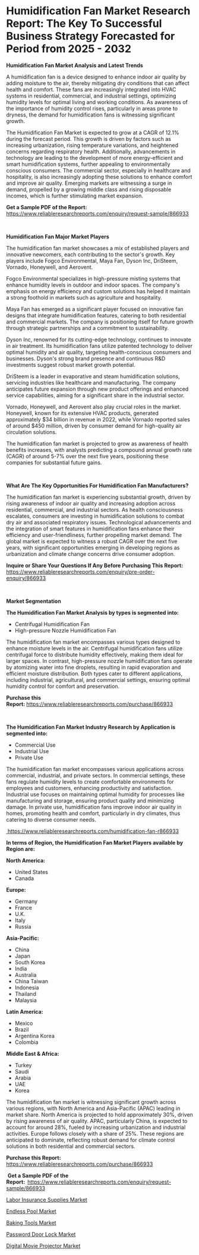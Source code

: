 <p><h1>Humidification Fan Market Research Report: The Key To Successful Business Strategy Forecasted for Period from 2025 - 2032</h1></p><p><strong>Humidification Fan Market Analysis and Latest Trends</strong></p>
<p><p>A humidification fan is a device designed to enhance indoor air quality by adding moisture to the air, thereby mitigating dry conditions that can affect health and comfort. These fans are increasingly integrated into HVAC systems in residential, commercial, and industrial settings, optimizing humidity levels for optimal living and working conditions. As awareness of the importance of humidity control rises, particularly in areas prone to dryness, the demand for humidification fans is witnessing significant growth.</p><p>The Humidification Fan Market is expected to grow at a CAGR of 12.1% during the forecast period. This growth is driven by factors such as increasing urbanization, rising temperature variations, and heightened concerns regarding respiratory health. Additionally, advancements in technology are leading to the development of more energy-efficient and smart humidification systems, further appealing to environmentally conscious consumers. The commercial sector, especially in healthcare and hospitality, is also increasingly adopting these solutions to enhance comfort and improve air quality. Emerging markets are witnessing a surge in demand, propelled by a growing middle class and rising disposable incomes, which is further stimulating market expansion.</p></p>
<p><strong>Get a Sample PDF of the Report:&nbsp;</strong> <a href="https://www.reliableresearchreports.com/enquiry/request-sample/866933?utm_campaign=32&utm_medium=2&utm_source=Github&utm_content=ia&utm_term=04042025&utm_id=humidification-fan">https://www.reliableresearchreports.com/enquiry/request-sample/866933</a></p>
<p>&nbsp;</p>
<p><strong>Humidification Fan Major Market Players</strong></p>
<p><p>The humidification fan market showcases a mix of established players and innovative newcomers, each contributing to the sector's growth. Key players include Fogco Environmental, Maya Fan, Dyson Inc, DriSteem, Vornado, Honeywell, and Aerovent.</p><p>Fogco Environmental specializes in high-pressure misting systems that enhance humidity levels in outdoor and indoor spaces. The company's emphasis on energy efficiency and custom solutions has helped it maintain a strong foothold in markets such as agriculture and hospitality.</p><p>Maya Fan has emerged as a significant player focused on innovative fan designs that integrate humidification features, catering to both residential and commercial markets. The company is positioning itself for future growth through strategic partnerships and a commitment to sustainability.</p><p>Dyson Inc, renowned for its cutting-edge technology, continues to innovate in air treatment. Its humidification fans utilize patented technology to deliver optimal humidity and air quality, targeting health-conscious consumers and businesses. Dyson's strong brand presence and continuous R&D investments suggest robust market growth potential.</p><p>DriSteem is a leader in evaporative and steam humidification solutions, servicing industries like healthcare and manufacturing. The company anticipates future expansion through new product offerings and enhanced service capabilities, aiming for a significant share in the industrial sector.</p><p>Vornado, Honeywell, and Aerovent also play crucial roles in the market. Honeywell, known for its extensive HVAC products, generated approximately $34 billion in revenue in 2022, while Vornado reported sales of around $450 million, driven by consumer demand for high-quality air circulation solutions.</p><p>The humidification fan market is projected to grow as awareness of health benefits increases, with analysts predicting a compound annual growth rate (CAGR) of around 5-7% over the next five years, positioning these companies for substantial future gains.</p></p>
<p>&nbsp;</p>
<p><strong>What Are The Key Opportunities For Humidification Fan Manufacturers?</strong></p>
<p><p>The humidification fan market is experiencing substantial growth, driven by rising awareness of indoor air quality and increasing adoption across residential, commercial, and industrial sectors. As health consciousness escalates, consumers are investing in humidification solutions to combat dry air and associated respiratory issues. Technological advancements and the integration of smart features in humidification fans enhance their efficiency and user-friendliness, further propelling market demand. The global market is expected to witness a robust CAGR over the next five years, with significant opportunities emerging in developing regions as urbanization and climate change concerns drive consumer adoption.</p></p>
<p><strong>Inquire or Share Your Questions If Any Before Purchasing This Report:</strong> <a href="https://www.reliableresearchreports.com/enquiry/pre-order-enquiry/866933?utm_campaign=32&utm_medium=2&utm_source=Github&utm_content=ia&utm_term=04042025&utm_id=humidification-fan">https://www.reliableresearchreports.com/enquiry/pre-order-enquiry/866933</a></p>
<p>&nbsp;</p>
<p><strong>Market Segmentation</strong></p>
<p><strong>The Humidification Fan Market Analysis by types is segmented into:</strong></p>
<p><ul><li>Centrifugal Humidification Fan</li><li>High-pressure Nozzle Humidification Fan</li></ul></p>
<p><p>The humidification fan market encompasses various types designed to enhance moisture levels in the air. Centrifugal humidification fans utilize centrifugal force to distribute humidity effectively, making them ideal for larger spaces. In contrast, high-pressure nozzle humidification fans operate by atomizing water into fine droplets, resulting in rapid evaporation and efficient moisture distribution. Both types cater to different applications, including industrial, agricultural, and commercial settings, ensuring optimal humidity control for comfort and preservation.</p></p>
<p><strong>Purchase this Report:&nbsp;</strong><a href="https://www.reliableresearchreports.com/purchase/866933?utm_campaign=32&utm_medium=2&utm_source=Github&utm_content=ia&utm_term=04042025&utm_id=humidification-fan">https://www.reliableresearchreports.com/purchase/866933</a></p>
<p>&nbsp;</p>
<p><strong>The Humidification Fan Market Industry Research by Application is segmented into:</strong></p>
<p><ul><li>Commercial Use</li><li>Industrial Use</li><li>Private Use</li></ul></p>
<p><p>The humidification fan market encompasses various applications across commercial, industrial, and private sectors. In commercial settings, these fans regulate humidity levels to create comfortable environments for employees and customers, enhancing productivity and satisfaction. Industrial use focuses on maintaining optimal humidity for processes like manufacturing and storage, ensuring product quality and minimizing damage. In private use, humidification fans improve indoor air quality in homes, promoting health and comfort, particularly in dry climates, thus catering to diverse consumer needs.</p></p>
<p><a href="https://www.reliableresearchreports.com/humidification-fan-r866933?utm_campaign=32&utm_medium=2&utm_source=Github&utm_content=ia&utm_term=04042025&utm_id=humidification-fan">&nbsp;https://www.reliableresearchreports.com/humidification-fan-r866933</a></p>
<p><strong>In terms of Region, the Humidification Fan Market Players available by Region are:</strong></p>
<p>
    <p> <strong> North America: </strong>
        <ul>
            <li>United States</li>
            <li>Canada</li>
        </ul>
        </p> 
    <p> <strong> Europe: </strong>
        <ul>
            <li>Germany</li>
            <li>France</li>
            <li>U.K.</li>
            <li>Italy</li>
            <li>Russia</li>
        </ul>
        </p> 
    <p> <strong> Asia-Pacific: </strong>
        <ul>
            <li>China</li>
            <li>Japan</li>
            <li>South Korea</li>
            <li>India</li>
            <li>Australia</li>
            <li>China Taiwan</li>
            <li>Indonesia</li>
            <li>Thailand</li>
            <li>Malaysia</li>
        </ul>
        </p> 
    <p> <strong> Latin America: </strong>
        <ul>
            <li>Mexico</li>
            <li>Brazil</li>
            <li>Argentina Korea</li>
            <li>Colombia</li>
        </ul>
        </p> 
    <p> <strong> Middle East & Africa: </strong>
        <ul>
            <li>Turkey</li>
            <li>Saudi</li>
            <li>Arabia</li>
            <li>UAE</li>
            <li>Korea</li>
        </ul>
    </p>
    </p>
<p><p>The humidification fan market is witnessing significant growth across various regions, with North America and Asia-Pacific (APAC) leading in market share. North America is projected to hold approximately 30%, driven by rising awareness of air quality. APAC, particularly China, is expected to account for around 28%, fueled by increasing urbanization and industrial activities. Europe follows closely with a share of 25%. These regions are anticipated to dominate, reflecting robust demand for climate control solutions in both residential and commercial sectors.</p></p>
<p><strong>Purchase this Report: </strong><a href="https://www.reliableresearchreports.com/purchase/866933?utm_campaign=32&utm_medium=2&utm_source=Github&utm_content=ia&utm_term=04042025&utm_id=humidification-fan">https://www.reliableresearchreports.com/purchase/866933</a></p>
<p>&nbsp;<strong>Get a Sample PDF of the Report:&nbsp;&nbsp;</strong><a href="https://www.reliableresearchreports.com/enquiry/request-sample/866933?utm_campaign=32&utm_medium=2&utm_source=Github&utm_content=ia&utm_term=04042025&utm_id=humidification-fan">https://www.reliableresearchreports.com/enquiry/request-sample/866933</a></p>
<p><strong></strong></p>
<p><p><a href="https://github.com/lynlynyusay/Market-Research-Report-List-1/blob/main/labor-insurance-supplies-market.md?utm_campaign=32&utm_medium=2&utm_source=Github&utm_content=ia&utm_term=04042025&utm_id=humidification-fan">Labor Insurance Supplies Market</a></p><p><a href="https://github.com/shroffuhpa/Market-Research-Report-List-1/blob/main/endless-pool-market.md?utm_campaign=32&utm_medium=2&utm_source=Github&utm_content=ia&utm_term=04042025&utm_id=humidification-fan">Endless Pool Market</a></p><p><a href="https://github.com/storcweithzg/Market-Research-Report-List-1/blob/main/baking-tools-market.md?utm_campaign=32&utm_medium=2&utm_source=Github&utm_content=ia&utm_term=04042025&utm_id=humidification-fan">Baking Tools Market</a></p><p><a href="https://github.com/dafertsuria/Market-Research-Report-List-1/blob/main/password-door-lock-market.md?utm_campaign=32&utm_medium=2&utm_source=Github&utm_content=ia&utm_term=04042025&utm_id=humidification-fan">Password Door Lock Market</a></p><p><a href="https://github.com/seibttullyjh/Market-Research-Report-List-1/blob/main/digital-movie-projector-market.md?utm_campaign=32&utm_medium=2&utm_source=Github&utm_content=ia&utm_term=04042025&utm_id=humidification-fan">Digital Movie Projector Market</a></p></p>